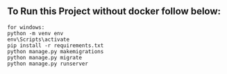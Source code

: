 ## To Run this Project without docker follow below:
```
for windows:
python -m venv env
env\Scripts\activate
pip install -r requirements.txt
python manage.py makemigrations
python manage.py migrate
python manage.py runserver
```
